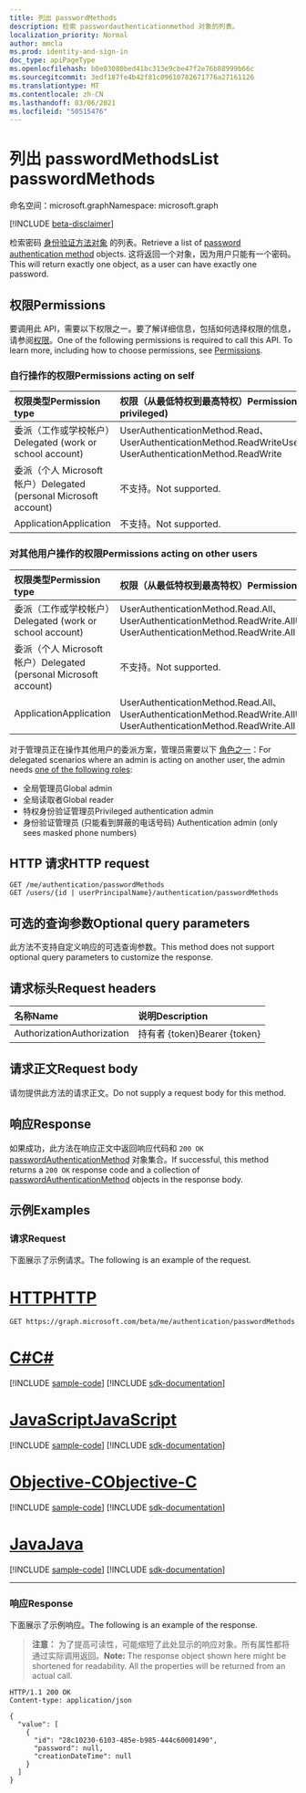 ```yaml
---
title: 列出 passwordMethods
description: 检索 passwordauthenticationmethod 对象的列表。
localization_priority: Normal
author: mmcla
ms.prod: identity-and-sign-in
doc_type: apiPageType
ms.openlocfilehash: b0e03080bed41bc313e9cbe47f2e76b88999b66c
ms.sourcegitcommit: 3edf187fe4b42f81c09610782671776a27161126
ms.translationtype: MT
ms.contentlocale: zh-CN
ms.lasthandoff: 03/06/2021
ms.locfileid: "50515476"
---
```

# <a name="list-passwordmethods"></a><span data-ttu-id="45d64-103">列出 passwordMethods</span><span class="sxs-lookup"><span data-stu-id="45d64-103">List passwordMethods</span></span>

<span data-ttu-id="45d64-104">命名空间：microsoft.graph</span><span class="sxs-lookup"><span data-stu-id="45d64-104">Namespace: microsoft.graph</span></span>

[!INCLUDE [beta-disclaimer](../../includes/beta-disclaimer.md)]

<span data-ttu-id="45d64-105">检索密码 [身份验证方法对象](../resources/passwordauthenticationmethod.md) 的列表。</span><span class="sxs-lookup"><span data-stu-id="45d64-105">Retrieve a list of [password authentication method](../resources/passwordauthenticationmethod.md) objects.</span></span> <span data-ttu-id="45d64-106">这将返回一个对象，因为用户只能有一个密码。</span><span class="sxs-lookup"><span data-stu-id="45d64-106">This will return exactly one object, as a user can have exactly one password.</span></span>

## <a name="permissions"></a><span data-ttu-id="45d64-107">权限</span><span class="sxs-lookup"><span data-stu-id="45d64-107">Permissions</span></span>

<span data-ttu-id="45d64-p102">要调用此 API，需要以下权限之一。要了解详细信息，包括如何选择权限的信息，请参阅[权限](/graph/permissions-reference)。</span><span class="sxs-lookup"><span data-stu-id="45d64-p102">One of the following permissions is required to call this API. To learn more, including how to choose permissions, see [Permissions](/graph/permissions-reference).</span></span>

### <a name="permissions-acting-on-self"></a><span data-ttu-id="45d64-110">自行操作的权限</span><span class="sxs-lookup"><span data-stu-id="45d64-110">Permissions acting on self</span></span>

|<span data-ttu-id="45d64-111">权限类型</span><span class="sxs-lookup"><span data-stu-id="45d64-111">Permission type</span></span>      | <span data-ttu-id="45d64-112">权限（从最低特权到最高特权）</span><span class="sxs-lookup"><span data-stu-id="45d64-112">Permissions (from least to most privileged)</span></span>              |
|:---------------------------------------|:-------------------------|
| <span data-ttu-id="45d64-113">委派（工作或学校帐户）</span><span class="sxs-lookup"><span data-stu-id="45d64-113">Delegated (work or school account)</span></span>     | <span data-ttu-id="45d64-114">UserAuthenticationMethod.Read、UserAuthenticationMethod.ReadWrite</span><span class="sxs-lookup"><span data-stu-id="45d64-114">UserAuthenticationMethod.Read, UserAuthenticationMethod.ReadWrite</span></span> |
| <span data-ttu-id="45d64-115">委派（个人 Microsoft 帐户）</span><span class="sxs-lookup"><span data-stu-id="45d64-115">Delegated (personal Microsoft account)</span></span> | <span data-ttu-id="45d64-116">不支持。</span><span class="sxs-lookup"><span data-stu-id="45d64-116">Not supported.</span></span> |
| <span data-ttu-id="45d64-117">Application</span><span class="sxs-lookup"><span data-stu-id="45d64-117">Application</span></span>                            | <span data-ttu-id="45d64-118">不支持。</span><span class="sxs-lookup"><span data-stu-id="45d64-118">Not supported.</span></span> |

### <a name="permissions-acting-on-other-users"></a><span data-ttu-id="45d64-119">对其他用户操作的权限</span><span class="sxs-lookup"><span data-stu-id="45d64-119">Permissions acting on other users</span></span>

|<span data-ttu-id="45d64-120">权限类型</span><span class="sxs-lookup"><span data-stu-id="45d64-120">Permission type</span></span>      | <span data-ttu-id="45d64-121">权限（从最低特权到最高特权）</span><span class="sxs-lookup"><span data-stu-id="45d64-121">Permissions (from least to most privileged)</span></span>              |
|:---------------------------------------|:-------------------------|
| <span data-ttu-id="45d64-122">委派（工作或学校帐户）</span><span class="sxs-lookup"><span data-stu-id="45d64-122">Delegated (work or school account)</span></span>     | <span data-ttu-id="45d64-123">UserAuthenticationMethod.Read.All、UserAuthenticationMethod.ReadWrite.All</span><span class="sxs-lookup"><span data-stu-id="45d64-123">UserAuthenticationMethod.Read.All, UserAuthenticationMethod.ReadWrite.All</span></span> |
| <span data-ttu-id="45d64-124">委派（个人 Microsoft 帐户）</span><span class="sxs-lookup"><span data-stu-id="45d64-124">Delegated (personal Microsoft account)</span></span> | <span data-ttu-id="45d64-125">不支持。</span><span class="sxs-lookup"><span data-stu-id="45d64-125">Not supported.</span></span> |
| <span data-ttu-id="45d64-126">Application</span><span class="sxs-lookup"><span data-stu-id="45d64-126">Application</span></span>                            | <span data-ttu-id="45d64-127">UserAuthenticationMethod.Read.All、UserAuthenticationMethod.ReadWrite.All</span><span class="sxs-lookup"><span data-stu-id="45d64-127">UserAuthenticationMethod.Read.All, UserAuthenticationMethod.ReadWrite.All</span></span> |

<span data-ttu-id="45d64-128">对于管理员正在操作其他用户的委派方案，管理员需要以下 [角色之一](/azure/active-directory/users-groups-roles/directory-assign-admin-roles#available-roles)：</span><span class="sxs-lookup"><span data-stu-id="45d64-128">For delegated scenarios where an admin is acting on another user, the admin needs [one of the following roles](/azure/active-directory/users-groups-roles/directory-assign-admin-roles#available-roles):</span></span>
* <span data-ttu-id="45d64-129">全局管理员</span><span class="sxs-lookup"><span data-stu-id="45d64-129">Global admin</span></span>
* <span data-ttu-id="45d64-130">全局读取者</span><span class="sxs-lookup"><span data-stu-id="45d64-130">Global reader</span></span>
* <span data-ttu-id="45d64-131">特权身份验证管理员</span><span class="sxs-lookup"><span data-stu-id="45d64-131">Privileged authentication admin</span></span>
* <span data-ttu-id="45d64-132">身份验证管理员 (只能看到屏蔽的电话号码) </span><span class="sxs-lookup"><span data-stu-id="45d64-132">Authentication admin (only sees masked phone numbers)</span></span>

## <a name="http-request"></a><span data-ttu-id="45d64-133">HTTP 请求</span><span class="sxs-lookup"><span data-stu-id="45d64-133">HTTP request</span></span>

<!-- { "blockType": "ignored" } -->

```http
GET /me/authentication/passwordMethods
GET /users/{id | userPrincipalName}/authentication/passwordMethods
```

## <a name="optional-query-parameters"></a><span data-ttu-id="45d64-134">可选的查询参数</span><span class="sxs-lookup"><span data-stu-id="45d64-134">Optional query parameters</span></span>

<span data-ttu-id="45d64-135">此方法不支持自定义响应的可选查询参数。</span><span class="sxs-lookup"><span data-stu-id="45d64-135">This method does not support optional query parameters to customize the response.</span></span>

## <a name="request-headers"></a><span data-ttu-id="45d64-136">请求标头</span><span class="sxs-lookup"><span data-stu-id="45d64-136">Request headers</span></span>

| <span data-ttu-id="45d64-137">名称</span><span class="sxs-lookup"><span data-stu-id="45d64-137">Name</span></span>      |<span data-ttu-id="45d64-138">说明</span><span class="sxs-lookup"><span data-stu-id="45d64-138">Description</span></span>|
|:----------|:----------|
| <span data-ttu-id="45d64-139">Authorization</span><span class="sxs-lookup"><span data-stu-id="45d64-139">Authorization</span></span> | <span data-ttu-id="45d64-140">持有者 {token}</span><span class="sxs-lookup"><span data-stu-id="45d64-140">Bearer {token}</span></span> |

## <a name="request-body"></a><span data-ttu-id="45d64-141">请求正文</span><span class="sxs-lookup"><span data-stu-id="45d64-141">Request body</span></span>

<span data-ttu-id="45d64-142">请勿提供此方法的请求正文。</span><span class="sxs-lookup"><span data-stu-id="45d64-142">Do not supply a request body for this method.</span></span>

## <a name="response"></a><span data-ttu-id="45d64-143">响应</span><span class="sxs-lookup"><span data-stu-id="45d64-143">Response</span></span>

<span data-ttu-id="45d64-144">如果成功，此方法在响应正文中返回响应代码和 `200 OK` [passwordAuthenticationMethod](../resources/passwordauthenticationmethod.md) 对象集合。</span><span class="sxs-lookup"><span data-stu-id="45d64-144">If successful, this method returns a `200 OK` response code and a collection of [passwordAuthenticationMethod](../resources/passwordauthenticationmethod.md) objects in the response body.</span></span>

## <a name="examples"></a><span data-ttu-id="45d64-145">示例</span><span class="sxs-lookup"><span data-stu-id="45d64-145">Examples</span></span>

### <a name="request"></a><span data-ttu-id="45d64-146">请求</span><span class="sxs-lookup"><span data-stu-id="45d64-146">Request</span></span>

<span data-ttu-id="45d64-147">下面展示了示例请求。</span><span class="sxs-lookup"><span data-stu-id="45d64-147">The following is an example of the request.</span></span>

# <a name="http"></a>[<span data-ttu-id="45d64-148">HTTP</span><span class="sxs-lookup"><span data-stu-id="45d64-148">HTTP</span></span>](#tab/http)
<!-- {
  "blockType": "request",
  "name": "get_passwordmethods"
}-->

```msgraph-interactive
GET https://graph.microsoft.com/beta/me/authentication/passwordMethods
```
# <a name="c"></a>[<span data-ttu-id="45d64-149">C#</span><span class="sxs-lookup"><span data-stu-id="45d64-149">C#</span></span>](#tab/csharp)
[!INCLUDE [sample-code](../includes/snippets/csharp/get-passwordmethods-csharp-snippets.md)]
[!INCLUDE [sdk-documentation](../includes/snippets/snippets-sdk-documentation-link.md)]

# <a name="javascript"></a>[<span data-ttu-id="45d64-150">JavaScript</span><span class="sxs-lookup"><span data-stu-id="45d64-150">JavaScript</span></span>](#tab/javascript)
[!INCLUDE [sample-code](../includes/snippets/javascript/get-passwordmethods-javascript-snippets.md)]
[!INCLUDE [sdk-documentation](../includes/snippets/snippets-sdk-documentation-link.md)]

# <a name="objective-c"></a>[<span data-ttu-id="45d64-151">Objective-C</span><span class="sxs-lookup"><span data-stu-id="45d64-151">Objective-C</span></span>](#tab/objc)
[!INCLUDE [sample-code](../includes/snippets/objc/get-passwordmethods-objc-snippets.md)]
[!INCLUDE [sdk-documentation](../includes/snippets/snippets-sdk-documentation-link.md)]

# <a name="java"></a>[<span data-ttu-id="45d64-152">Java</span><span class="sxs-lookup"><span data-stu-id="45d64-152">Java</span></span>](#tab/java)
[!INCLUDE [sample-code](../includes/snippets/java/get-passwordmethods-java-snippets.md)]
[!INCLUDE [sdk-documentation](../includes/snippets/snippets-sdk-documentation-link.md)]

---


### <a name="response"></a><span data-ttu-id="45d64-153">响应</span><span class="sxs-lookup"><span data-stu-id="45d64-153">Response</span></span>

<span data-ttu-id="45d64-154">下面展示了示例响应。</span><span class="sxs-lookup"><span data-stu-id="45d64-154">The following is an example of the response.</span></span>

> <span data-ttu-id="45d64-p103">**注意：** 为了提高可读性，可能缩短了此处显示的响应对象。所有属性都将通过实际调用返回。</span><span class="sxs-lookup"><span data-stu-id="45d64-p103">**Note:** The response object shown here might be shortened for readability. All the properties will be returned from an actual call.</span></span>

<!-- {
  "blockType": "response",
  "truncated": true,
  "@odata.type": "microsoft.graph.passwordAuthenticationMethod",
  "isCollection": true
} -->

```http
HTTP/1.1 200 OK
Content-type: application/json

{
  "value": [
    {
      "id": "28c10230-6103-485e-b985-444c60001490",
      "password": null,
      "creationDateTime": null
    }
  ]
}
```

<!-- uuid: 16cd6b66-4b1a-43a1-adaf-3a886856ed98
2019-02-04 14:57:30 UTC -->
<!-- {
  "type": "#page.annotation",
  "description": "List passwordMethods",
  "keywords": "",
  "section": "documentation",
  "tocPath": ""
}-->
